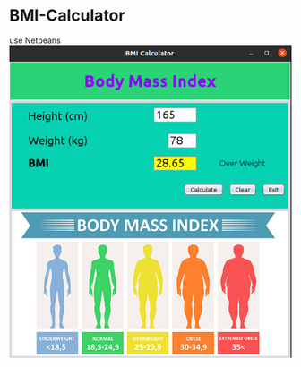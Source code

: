 # BMI-Calculator
use Netbeans
![alt text](https://github.com/vkhang-stack/BMI-Calculator/blob/master/src/GUI/images-bmi2.png)
